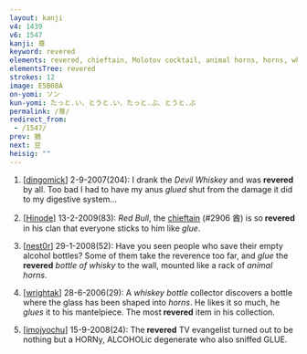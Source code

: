```yaml
---
layout: kanji
v4: 1439
v6: 1547
kanji: 尊
keyword: revered
elements: revered, chieftain, Molotov cocktail, animal horns, horns, whiskey bottle, glue
elementsTree: revered
strokes: 12
image: E5B08A
on-yomi: ソン
kun-yomi: たっと.い、とうと.い、たっと.ぶ、とうと.ぶ
permalink: /尊/
redirect_from:
 - /1547/
prev: 猶
next: 豆
heisig: ""
---
```


1) [<a href="http://kanji.koohii.com/profile/dingomick">dingomick</a>] 2-9-2007(204): I drank the <em>Devil Whiskey</em> and was <strong>revered</strong> by all. Too bad I had to have my anus <em>glued</em> shut from the damage it did to my digestive system...

2) [<a href="http://kanji.koohii.com/profile/Hinode">Hinode</a>] 13-2-2009(83): <em>Red Bull</em>, the <a href="../v4/2906.html">chieftain</a> (#2906 酋) is so<strong> revered</strong> in his clan that everyone sticks to him like <em>glue</em>.

3) [<a href="http://kanji.koohii.com/profile/nest0r">nest0r</a>] 29-1-2008(52): Have you seen people who save their empty alcohol bottles? Some of them take the reverence too far, and <em>glue</em> the<strong> revered</strong> <em>bottle of whisky</em> to the wall, mounted like a rack of <em>animal horns</em>.

4) [<a href="http://kanji.koohii.com/profile/wrightak">wrightak</a>] 28-6-2006(29): A <em>whiskey bottle</em> collector discovers a bottle where the glass has been shaped into <em>horns</em>. He likes it so much, he <em>glues</em> it to his mantelpiece. The most<strong> revered</strong> item in his collection.

5) [<a href="http://kanji.koohii.com/profile/imojyochu">imojyochu</a>] 15-9-2008(24): The<strong> revered</strong> TV evangelist turned out to be nothing but a HORNy, ALCOHOLic degenerate who also sniffed GLUE.

